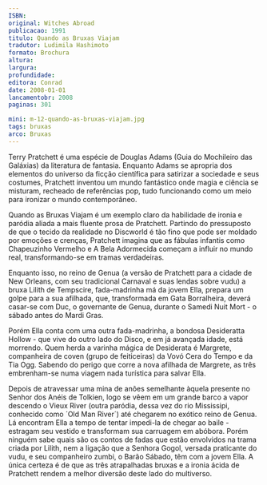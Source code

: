 ```yaml
---
ISBN: 
original: Witches Abroad
publicacao: 1991
titulo: Quando as Bruxas Viajam
tradutor: Ludimila Hashimoto
formato: Brochura
altura: 
largura: 
profundidade: 
editora: Conrad
date: 2008-01-01
lancamentobr: 2008
paginas: 301

mini: m-12-quando-as-bruxas-viajam.jpg
tags: bruxas
arco: Bruxas
---
```


Terry Pratchett é uma espécie de Douglas Adams (Guia do Mochileiro das Galáxias) da literatura de fantasia. Enquanto Adams se apropria dos elementos do universo da ficção científica para satirizar a sociedade e seus costumes, Pratchett inventou um mundo fantástico onde magia e ciência se misturam, recheado de referências pop, tudo funcionando como um meio para ironizar o mundo contemporâneo.

Quando as Bruxas Viajam é um exemplo claro da habilidade de ironia e paródia aliada a mais fluente prosa de Pratchett. Partindo do pressuposto de que o tecido da realidade no Discworld é tão fino que pode ser moldado por emoções e crenças, Pratchett imagina que as fábulas infantis como Chapeuzinho Vermelho e A Bela Adormecida começam a influir no mundo real, transformando-se em tramas verdadeiras.

Enquanto isso, no reino de Genua (a versão de Pratchett para a cidade de New Orleans, com seu tradicional Carnaval e suas lendas sobre vudu) a bruxa Lilith de Tempscire, fada-madrinha má da jovem Ella, prepara um golpe para a sua afilhada, que, transformada em Gata Borralheira, deverá casar-se com Duc, o governante de Genua, durante o Samedi Nuit Mort - o sábado antes do Mardi Gras.

Porém Ella conta com uma outra fada-madrinha, a bondosa Desideratta Hollow - que vive do outro lado do Disco, e em já avançada idade, está morrendo. Quem herda a varinha mágica de Desiderata é Margrete, companheira de coven (grupo de feiticeiras) da Vovó Cera do Tempo e da Tia Ogg. Sabendo do perigo que corre a nova afilhada de Margrete, as três embrenham-se numa viagem nada turística para salvar Ella.

Depois de atravessar uma mina de anões semelhante àquela presente no Senhor dos Anéis de Tolkien, logo se vêem em um grande barco a vapor descendo o Vieux River (outra paródia, dessa vez do rio Mississipi, conhecido como ´Old Man River´) até chegarem no exótico reino de Genua. Lá encontram Ella a tempo de tentar impedi-la de chegar ao baile - estragam seu vestido e transformam sua carruagem em abóbora. Porém ninguém sabe quais são os contos de fadas que estão envolvidos na trama criada por Lilith, nem a ligação que a Senhora Gogol, versada praticante do vudu, e seu companheiro zumbi, o Barão Sábado, têm com a jovem Ella. A única certeza é de que as três atrapalhadas bruxas e a ironia ácida de Pratchett rendem a melhor diversão deste lado do multiverso.